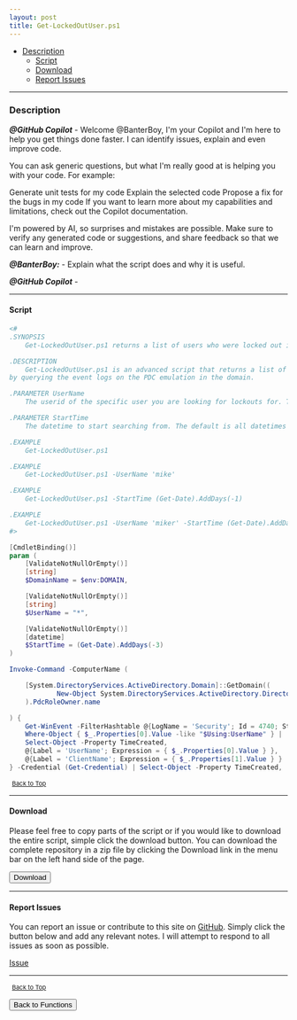 ```yaml
---
layout: post
title: Get-LockedOutUser.ps1
---
```


- [Description](#description)
  - [Script](#script)
  - [Download](#download)
  - [Report Issues](#report-issues)

---

### Description

**_@GitHub Copilot_** - Welcome @BanterBoy, I'm your Copilot and I'm here to help you get things done faster. I can identify issues, explain and even improve code.

You can ask generic questions, but what I'm really good at is helping you with your code. For example:

Generate unit tests for my code
Explain the selected code
Propose a fix for the bugs in my code
If you want to learn more about my capabilities and limitations, check out the Copilot documentation.

I'm powered by AI, so surprises and mistakes are possible. Make sure to verify any generated code or suggestions, and share feedback so that we can learn and improve.

**_@BanterBoy:_** - Explain what the script does and why it is useful.

**_@GitHub Copilot_** -

---

#### Script

```powershell
<#
.SYNOPSIS
    Get-LockedOutUser.ps1 returns a list of users who were locked out in Active Directory.

.DESCRIPTION
    Get-LockedOutUser.ps1 is an advanced script that returns a list of users who were locked out in Active Directory
by querying the event logs on the PDC emulation in the domain.

.PARAMETER UserName
    The userid of the specific user you are looking for lockouts for. The default is all locked out users.

.PARAMETER StartTime
    The datetime to start searching from. The default is all datetimes that exist in the event logs.

.EXAMPLE
    Get-LockedOutUser.ps1

.EXAMPLE
    Get-LockedOutUser.ps1 -UserName 'mike'

.EXAMPLE
    Get-LockedOutUser.ps1 -StartTime (Get-Date).AddDays(-1)

.EXAMPLE
    Get-LockedOutUser.ps1 -UserName 'miker' -StartTime (Get-Date).AddDays(-1)
#>

[CmdletBinding()]
param (
    [ValidateNotNullOrEmpty()]
    [string]
    $DomainName = $env:DOMAIN,

    [ValidateNotNullOrEmpty()]
    [string]
    $UserName = "*",

    [ValidateNotNullOrEmpty()]
    [datetime]
    $StartTime = (Get-Date).AddDays(-3)
)

Invoke-Command -ComputerName (

    [System.DirectoryServices.ActiveDirectory.Domain]::GetDomain((
            New-Object System.DirectoryServices.ActiveDirectory.DirectoryContext('Domain', $DomainName))
    ).PdcRoleOwner.name

) {
    Get-WinEvent -FilterHashtable @{LogName = 'Security'; Id = 4740; StartTime = $Using:StartTime } |
    Where-Object { $_.Properties[0].Value -like "$Using:UserName" } |
    Select-Object -Property TimeCreated,
    @{Label = 'UserName'; Expression = { $_.Properties[0].Value } },
    @{Label = 'ClientName'; Expression = { $_.Properties[1].Value } }
} -Credential (Get-Credential) | Select-Object -Property TimeCreated, 'UserName', 'ClientName'
```

<span style="font-size:11px;"><a href="#"><i class="fas fa-caret-up" aria-hidden="true" style="color: white; margin-right:5px;"></i>Back to Top</a></span>

---

#### Download

Please feel free to copy parts of the script or if you would like to download the entire script, simple click the download button. You can download the complete repository in a zip file by clicking the Download link in the menu bar on the left hand side of the page.

<button class="btn" type="submit" onclick="window.open('/PowerShell/functions/activeDirectory/Get-LockedOutUser.ps1')">
    <i class="fa fa-cloud-download-alt">
    </i>
        Download
</button>

---

#### Report Issues

You can report an issue or contribute to this site on <a href="https://github.com/BanterBoy/scripts-blog/issues">GitHub</a>. Simply click the button below and add any relevant notes. I will attempt to respond to all issues as soon as possible.

<!-- Place this tag where you want the button to render. -->

<a class="github-button" href="https://github.com/BanterBoy/scripts-blog/issues/new?title=Get-LockedOutUser.ps1&body=There is a problem with this function. Please find details below." data-show-count="true" aria-label="Issue BanterBoy/scripts-blog on GitHub">Issue</a>

---

<span style="font-size:11px;"><a href="#"><i class="fas fa-caret-up" aria-hidden="true" style="color: white; margin-right:5px;"></i>Back to Top</a></span>

<a href="/menu/_pages/functions.html">
    <button class="btn">
        <i class='fas fa-reply'>
        </i>
            Back to Functions
    </button>
</a>

[1]: http://ecotrust-canada.github.io/markdown-toc
[2]: https://github.com/googlearchive/code-prettify

